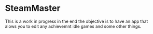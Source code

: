 # SteamMaster

This is a work in progress in the end the objective is to have an app that alows you to edit any achievemnt idle games and some other things.
